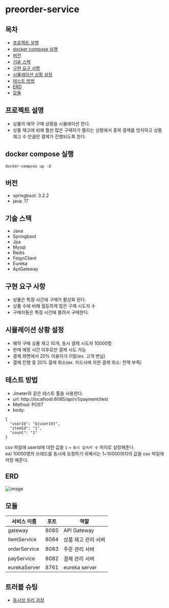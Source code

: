 # preorder-service
## 목차
- [프로젝트 설명](#프로젝트-설명)
- [docker compose 실행](#docker-compose-실행)
- [버전](#버전)
- [기술 스택](#기술-스택)
- [구현 요구 사항](#구현-요구-사항)
- [시뮬레이션 상황 설정](#시뮬레이션-상황-설정)
- [테스트 방법](#테스트-방법)
- [ERD](#erd)
- [모듈](#모듈)

## 프로젝트 설명
- 상품의 예약 구매 상황을 시뮬레이션 한다.
- 상품 재고에 비해 훨씬 많은 구매자가 몰리는 상황에서 중복 결제를 방지하고 상품 재고 수 만큼만 결제가 진행되도록 한다.

## docker compose 실행
```
docker-compose up -d
```

## 버전 
- springboot: 3.2.2
- java: 17

## 기술 스택
- Java
- Springboot
- Jpa
- Mysql
- Redis
- FeignClient
- Eureka
- ApiGateway

## 구현 요구 사항
- 상품은 특정 시간에 구매가 활성화 된다.
- 상품 수에 비해 월등하게 많은 구매 시도자 수
- 구매자들은 특정 시간에 몰려서 구매한다.

## 시뮬레이션 상황 설정
- 예약 구매 상품 재고 10개, 동시 결제 시도자 10000명
- 판매 예정 시간 이후로만 결제 시도 가능
- 결제 화면에서 20% 이용자가 이탈(ex. 고객 변심)
- 결제 진행 중 20% 결제 취소(ex. 카드사에 의한 결제 취소: 잔액 부족)

## 테스트 방법
- Jmeter와 같은 테스트 툴을 사용한다.
- url: http://localhost:8085/api/v1/payment/test
- Method: POST
- body:
```
{
  "userId": "${userId}",
  "itemId": "1",
  "count": "1"
}
```
csv 파일에 userId에 대한 값을 `1` ~ `동시 접속자 수` 까지로 설정해준다.  
ex) 10000명의 쓰레드를 동시에 요청하기 위해서는 1~10000까지의 값을 csv 파일에 저장 해준다.

## ERD
![image](https://github.com/tg-96/preorder-service/assets/98454438/6b503f30-2a01-4d4a-bda8-49a2ec51ee62)

## 모듈

|서비스 이름|포트|역할|
|---|---|---|
|gateway|8085|API Gateway|
|itemService|8084|상품 재고 관리 서버|
|orderService|8083|주문 관리 서버|
|payService|8082|결제 관리 서버|
|eurekaServer|8761|eureka server|

## 트러블 슈팅
- [동시성 처리 과정](https://velog.io/@tg-96/%EB%8F%99%EC%8B%9C%EC%84%B1-%EB%AC%B8%EC%A0%9C-%ED%95%B4%EA%B2%B0-%ED%95%98%EA%B8%B0)

